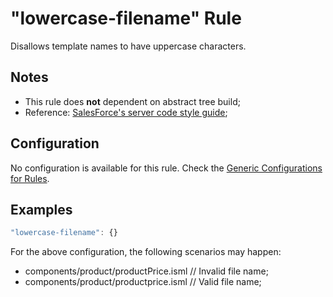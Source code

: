 # "lowercase-filename" Rule

Disallows template names to have uppercase characters.

## Notes

- This rule does **not** dependent on abstract tree build;
- Reference: [SalesForce's server code style guide][code-style];


## Configuration

No configuration is available for this rule. Check the [Generic Configurations for Rules][generic-config].

## Examples

```js
"lowercase-filename": {}
```

For the above configuration, the following scenarios may happen:

- components/product/productPrice.isml // Invalid file name;
- components/product/productprice.isml // Valid file name;

[generic-config]: <../generic-rule-config.md>
[code-style]:     <https://github.com/SalesforceCommerceCloud/styleguide/blob/master/codestyle-server.md#23-file-names>
